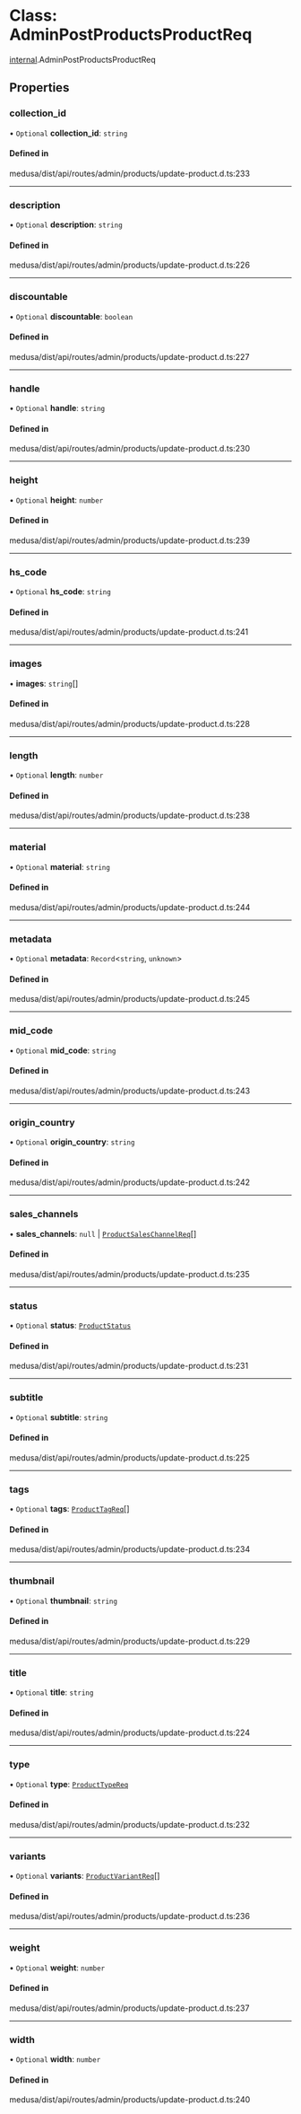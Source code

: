 # Class: AdminPostProductsProductReq

[internal](../modules/internal-16.md).AdminPostProductsProductReq

## Properties

### collection\_id

• `Optional` **collection\_id**: `string`

#### Defined in

medusa/dist/api/routes/admin/products/update-product.d.ts:233

___

### description

• `Optional` **description**: `string`

#### Defined in

medusa/dist/api/routes/admin/products/update-product.d.ts:226

___

### discountable

• `Optional` **discountable**: `boolean`

#### Defined in

medusa/dist/api/routes/admin/products/update-product.d.ts:227

___

### handle

• `Optional` **handle**: `string`

#### Defined in

medusa/dist/api/routes/admin/products/update-product.d.ts:230

___

### height

• `Optional` **height**: `number`

#### Defined in

medusa/dist/api/routes/admin/products/update-product.d.ts:239

___

### hs\_code

• `Optional` **hs\_code**: `string`

#### Defined in

medusa/dist/api/routes/admin/products/update-product.d.ts:241

___

### images

• **images**: `string`[]

#### Defined in

medusa/dist/api/routes/admin/products/update-product.d.ts:228

___

### length

• `Optional` **length**: `number`

#### Defined in

medusa/dist/api/routes/admin/products/update-product.d.ts:238

___

### material

• `Optional` **material**: `string`

#### Defined in

medusa/dist/api/routes/admin/products/update-product.d.ts:244

___

### metadata

• `Optional` **metadata**: `Record`<`string`, `unknown`\>

#### Defined in

medusa/dist/api/routes/admin/products/update-product.d.ts:245

___

### mid\_code

• `Optional` **mid\_code**: `string`

#### Defined in

medusa/dist/api/routes/admin/products/update-product.d.ts:243

___

### origin\_country

• `Optional` **origin\_country**: `string`

#### Defined in

medusa/dist/api/routes/admin/products/update-product.d.ts:242

___

### sales\_channels

• **sales\_channels**: ``null`` \| [`ProductSalesChannelReq`](internal-16.ProductSalesChannelReq.md)[]

#### Defined in

medusa/dist/api/routes/admin/products/update-product.d.ts:235

___

### status

• `Optional` **status**: [`ProductStatus`](../enums/internal.ProductStatus.md)

#### Defined in

medusa/dist/api/routes/admin/products/update-product.d.ts:231

___

### subtitle

• `Optional` **subtitle**: `string`

#### Defined in

medusa/dist/api/routes/admin/products/update-product.d.ts:225

___

### tags

• `Optional` **tags**: [`ProductTagReq`](internal-16.ProductTagReq.md)[]

#### Defined in

medusa/dist/api/routes/admin/products/update-product.d.ts:234

___

### thumbnail

• `Optional` **thumbnail**: `string`

#### Defined in

medusa/dist/api/routes/admin/products/update-product.d.ts:229

___

### title

• `Optional` **title**: `string`

#### Defined in

medusa/dist/api/routes/admin/products/update-product.d.ts:224

___

### type

• `Optional` **type**: [`ProductTypeReq`](internal-16.ProductTypeReq.md)

#### Defined in

medusa/dist/api/routes/admin/products/update-product.d.ts:232

___

### variants

• `Optional` **variants**: [`ProductVariantReq`](internal-16.ProductVariantReq-1.md)[]

#### Defined in

medusa/dist/api/routes/admin/products/update-product.d.ts:236

___

### weight

• `Optional` **weight**: `number`

#### Defined in

medusa/dist/api/routes/admin/products/update-product.d.ts:237

___

### width

• `Optional` **width**: `number`

#### Defined in

medusa/dist/api/routes/admin/products/update-product.d.ts:240
